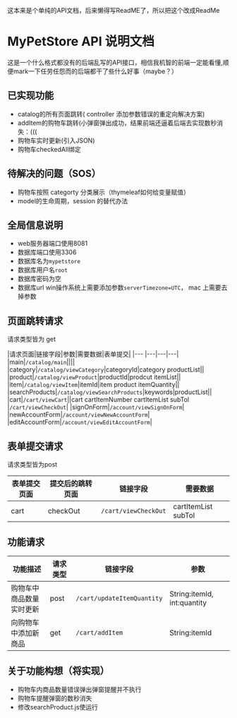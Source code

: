 这本来是个单纯的API文档，后来懒得写ReadME了，所以把这个改成ReadMe
# MyPetStore API 说明文档
这是一个什么格式都没有的后端乱写的API接口，相信我机智的前端一定能看懂,顺便mark一下任劳任怨而的后端都干了些什么好事（maybe？）
## 已实现功能
- catalog的所有页面跳转( controller 添加参数错误的重定向解决方案)
- addItem的购物车跳转(小弹窗弹出成功，结果前端还逼着后端去实现数秒消失：(((
- 购物车实时更新(引入JSON)
- 购物车checkedAll绑定

## 待解决的问题（SOS）
- 购物车按照 categorty 分类展示（thymeleaf如何给变量赋值）
- model的生命周期，session 的替代办法


## 全局信息说明
- web服务器端口使用8081
- 数据库端口使用3306
- 数据库名为`mypetstore`
- 数据库用户名`root`
- 数据库密码为空
- 数据库url win操作系统上需要添加参数`serverTimezone=UTC`， mac 上需要去掉参数


## 页面跳转请求

请求类型皆为 get

|请求页面|链接字段|参数|需要数据|表单提交|
|--- |---|---|---|
|main|`/catalog/main`||||
|category|`/catalog/viewCategory`|categoryId|category productList||
|product|`/catalog/viewProduct`|productId|prodcut itemList||
|item|`/catalog/viewItem`|itemId|item product itemQuantity||
|searchProducts|`/catalog/viewSearchProducts`|keywords|productList||
|cart|`/cart/viewCart`||cart cartItemNumber cartItemList subTol |`/cart/viewCheckOut`|
|signOnForm|`/account/viewSignOnForm`|
|newAccountForm|`/account/viewNewAccountForm`|
|editAccountForm|`/account/viewEditAccountForm`|

## 表单提交请求
请求类型皆为post

|表单提交页面|提交后的跳转页面|链接字段|需要数据|
|---|---|---|---|
|cart|checkOut|`/cart/viewCheckOut`|cartItemList subTol|

## 功能请求
|功能描述|请求类型|链接字段|参数|
|---|---|---|---|
|购物车中商品数量实时更新|post|`/cart/updateItemQuantity`|String:itemId, int:quantity|
|向购物车中添加新商品|get|`/cart/addItem`|String:itemId|

## 关于功能构想（将实现）
- 购物车内商品数量错误弹出弹窗提醒并不执行
- 购物车提醒弹窗的数秒消失
- 修改searchProduct.js使运行



